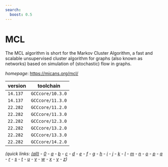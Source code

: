 ```yaml
---
search:
  boost: 0.5
---
```

# MCL

The MCL algorithm is short for the Markov Cluster Algorithm, a fast and scalable unsupervised cluster algorithm for graphs (also known as networks) based on simulation of (stochastic) flow in graphs.

*homepage*: <https://micans.org/mcl/>

version | toolchain
--------|----------
``14.137`` | ``GCCcore/10.3.0``
``14.137`` | ``GCCcore/11.3.0``
``22.282`` | ``GCCcore/11.2.0``
``22.282`` | ``GCCcore/11.3.0``
``22.282`` | ``GCCcore/12.3.0``
``22.282`` | ``GCCcore/13.2.0``
``22.282`` | ``GCCcore/13.3.0``
``22.282`` | ``GCCcore/14.2.0``


*(quick links: [(all)](../index.md) - [0](../0/index.md) - [a](../a/index.md) - [b](../b/index.md) - [c](../c/index.md) - [d](../d/index.md) - [e](../e/index.md) - [f](../f/index.md) - [g](../g/index.md) - [h](../h/index.md) - [i](../i/index.md) - [j](../j/index.md) - [k](../k/index.md) - [l](../l/index.md) - [m](../m/index.md) - [n](../n/index.md) - [o](../o/index.md) - [p](../p/index.md) - [q](../q/index.md) - [r](../r/index.md) - [s](../s/index.md) - [t](../t/index.md) - [u](../u/index.md) - [v](../v/index.md) - [w](../w/index.md) - [x](../x/index.md) - [y](../y/index.md) - [z](../z/index.md))*

